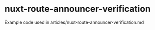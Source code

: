 # nuxt-route-announcer-verification

Example code used in articles/nuxt-route-announcer-verification.md
